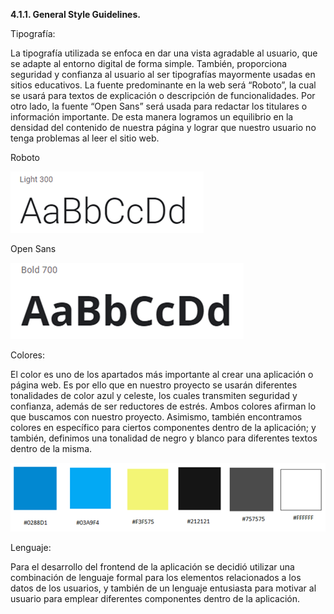 **4.1.1. General Style Guidelines.**

Tipografía: 

La tipografía utilizada se enfoca en dar una vista agradable al usuario, que se adapte al entorno digital de forma simple. También, proporciona seguridad y confianza al usuario al ser tipografías mayormente usadas en sitios educativos. La fuente predominante en la web será “Roboto”, la cual se usará para textos de explicación o descripción de funcionalidades. Por otro lado, la fuente “Open Sans” será usada para redactar los titulares o información importante. De esta manera logramos un equilibrio en la densidad del contenido de nuestra página y lograr que nuestro usuario no tenga problemas al leer el sitio web.

Roboto

![Fuente Roboto](images\RobotoLight.png)

Open Sans

![Fuente OpenSans](images\OpenSansBold.png)

Colores: 

El color es uno de los apartados más importante al crear una aplicación o página web. Es por ello que en nuestro proyecto se usarán diferentes tonalidades de color azul y celeste, los cuales transmiten seguridad y confianza, además de ser reductores de estrés. Ambos colores afirman lo que buscamos con nuestro proyecto. Asimismo, también encontramos colores en específico para ciertos componentes dentro de la aplicación; y también, definimos una tonalidad de negro y blanco para diferentes textos dentro de la misma.

![Colores](images\Colors.png)

Lenguaje: 

Para el desarrollo del frontend de la aplicación se decidió utilizar una combinación de lenguaje formal para los elementos relacionados a los datos de los usuarios, y también de un lenguaje entusiasta para motivar al usuario para emplear diferentes componentes dentro de la aplicación.

